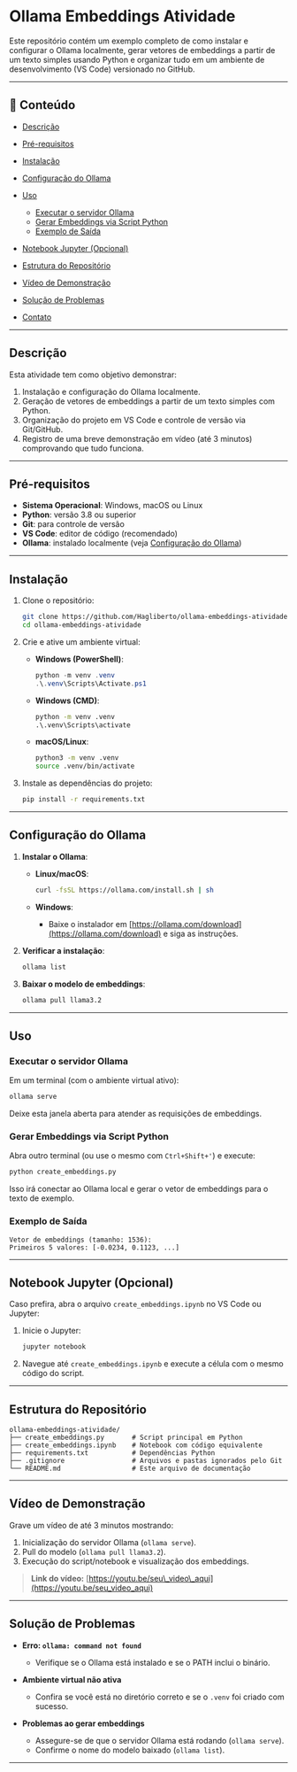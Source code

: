 # Ollama Embeddings Atividade

Este repositório contém um exemplo completo de como instalar e configurar o Ollama localmente, gerar vetores de embeddings a partir de um texto simples usando Python e organizar tudo em um ambiente de desenvolvimento (VS Code) versionado no GitHub.

---

## 📝 Conteúdo

* [Descrição](#descrição)
* [Pré-requisitos](#pré-requisitos)
* [Instalação](#instalação)
* [Configuração do Ollama](#configuração-do-ollama)
* [Uso](#uso)

  * [Executar o servidor Ollama](#executar-o-servidor-ollama)
  * [Gerar Embeddings via Script Python](#gerar-embeddings-via-script-python)
  * [Exemplo de Saída](#exemplo-de-saída)
* [Notebook Jupyter (Opcional)](#notebook-jupyter-opcional)
* [Estrutura do Repositório](#estrutura-do-repositório)
* [Vídeo de Demonstração](#vídeo-de-demonstração)
* [Solução de Problemas](#solução-de-problemas)
* [Contato](#contato)

---

## Descrição

Esta atividade tem como objetivo demonstrar:

1. Instalação e configuração do Ollama localmente.
2. Geração de vetores de embeddings a partir de um texto simples com Python.
3. Organização do projeto em VS Code e controle de versão via Git/GitHub.
4. Registro de uma breve demonstração em vídeo (até 3 minutos) comprovando que tudo funciona.

---

## Pré-requisitos

* **Sistema Operacional**: Windows, macOS ou Linux
* **Python**: versão 3.8 ou superior
* **Git**: para controle de versão
* **VS Code**: editor de código (recomendado)
* **Ollama**: instalado localmente (veja [Configuração do Ollama](#configuração-do-ollama))

---

## Instalação

1. Clone o repositório:

   ```bash
   git clone https://github.com/Hagliberto/ollama-embeddings-atividade.git
   cd ollama-embeddings-atividade
   ```

2. Crie e ative um ambiente virtual:

   * **Windows (PowerShell)**:

     ```powershell
     python -m venv .venv
     .\.venv\Scripts\Activate.ps1
     ```
   * **Windows (CMD)**:

     ```cmd
     python -m venv .venv
     .\.venv\Scripts\activate
     ```
   * **macOS/Linux**:

     ```bash
     python3 -m venv .venv
     source .venv/bin/activate
     ```

3. Instale as dependências do projeto:

   ```bash
   pip install -r requirements.txt
   ```

---

## Configuração do Ollama

1. **Instalar o Ollama**:

   * **Linux/macOS**:

     ```bash
     curl -fsSL https://ollama.com/install.sh | sh
     ```
   * **Windows**:

     * Baixe o instalador em [https://ollama.com/download](https://ollama.com/download) e siga as instruções.

2. **Verificar a instalação**:

   ```bash
   ollama list
   ```

3. **Baixar o modelo de embeddings**:

   ```bash
   ollama pull llama3.2
   ```

---

## Uso

### Executar o servidor Ollama

Em um terminal (com o ambiente virtual ativo):

```bash
ollama serve
```

Deixe esta janela aberta para atender as requisições de embeddings.

### Gerar Embeddings via Script Python

Abra outro terminal (ou use o mesmo com `Ctrl+Shift+'`) e execute:

```bash
python create_embeddings.py
```

Isso irá conectar ao Ollama local e gerar o vetor de embeddings para o texto de exemplo.

### Exemplo de Saída

```
Vetor de embeddings (tamanho: 1536):
Primeiros 5 valores: [-0.0234, 0.1123, ...]
```

---

## Notebook Jupyter (Opcional)

Caso prefira, abra o arquivo `create_embeddings.ipynb` no VS Code ou Jupyter:

1. Inicie o Jupyter:

   ```bash
   jupyter notebook
   ```
2. Navegue até `create_embeddings.ipynb` e execute a célula com o mesmo código do script.

---

## Estrutura do Repositório

```plaintext
ollama-embeddings-atividade/
├── create_embeddings.py       # Script principal em Python
├── create_embeddings.ipynb    # Notebook com código equivalente
├── requirements.txt           # Dependências Python
├── .gitignore                 # Arquivos e pastas ignorados pelo Git
└── README.md                  # Este arquivo de documentação
```

---

## Vídeo de Demonstração

Grave um vídeo de até 3 minutos mostrando:

1. Inicialização do servidor Ollama (`ollama serve`).
2. Pull do modelo (`ollama pull llama3.2`).
3. Execução do script/notebook e visualização dos embeddings.

> **Link do vídeo:** [https://youtu.be/seu\_video\_aqui](https://youtu.be/seu_video_aqui)

---

## Solução de Problemas

* **Erro: `ollama: command not found`**

  * Verifique se o Ollama está instalado e se o PATH inclui o binário.

* **Ambiente virtual não ativa**

  * Confira se você está no diretório correto e se o `.venv` foi criado com sucesso.

* **Problemas ao gerar embeddings**

  * Assegure-se de que o servidor Ollama está rodando (`ollama serve`).
  * Confirme o nome do modelo baixado (`ollama list`).

---

